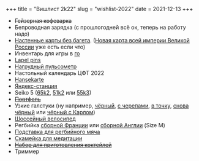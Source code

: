 +++
title = "Вишлист 2k22"
slug = "wishlist-2022"
date = 2021-12-13
+++

* ~~Гейзерная кофеварка~~
* Бепроводная зарядка (с прошлогодней всё ок, теперь на работу надо)
* [Настенные карты без багета](http://ky-map.ru/catalog/). ([Новая карта всей империи Великой России](http://ky-map.ru/catalog/map-06/) уже есть если что)
* Инвентарь для игры в [го](https://ru.wikipedia.org/wiki/%D0%93%D0%BE)
* [Lapel pins](https://friendfunction.ru/shop/znachki-tatu-patchi/)
* [Нагрудный пульсометр](https://www.ozon.ru/context/detail/id/158209289/)
* Настольный календарь ЦФТ 2022
* [Hansekarte](https://www.kalimedia.info/druckwerke/hansekarte/)
* [Яндекс-станция](https://music.yandex.ru/station)
* Seiko 5 ([65k2](https://www.seikowatches.com/ru-ru/products/5sports/srpd65k2), [51k2](https://www.seikowatches.com/ru-ru/products/5sports/srpd51k2) или [55k3](https://www.seikowatches.com/ru-ru/products/5sports/srpd55k3))
* ~~[Портфель](https://ashwoodleather.ru/products/portfel_gareth_chestnut_brown)~~
* Узкие галстуки (ну например, [чёрный](https://www.farfetch.com/ru/shopping/men/saint-laurent--item-15764302.aspx), [с черепами](https://www.farfetch.com/ru/shopping/men/alexander-mcqueen--item-12116710.aspx), [в точку](https://www.farfetch.com/ru/shopping/men/fendi--item-16369312.aspx), [снова чёрный](https://www.farfetch.com/ru/shopping/men/givenchy--item-17012901.aspx) или [чёрный с Карлом](https://www.farfetch.com/ru/shopping/men/karl-lagerfeld--item-17066256.aspx))
* [Шоссейный велосипед](https://www.ozon.ru/product/shosseynyy-velosiped-cube-attain-28-2021-311770743)
* Регбийка [сборной Франции](https://www.lecoqsportif.com/uk-en/e-shop/rugby-ffr-jersey) или [сборной Англии](https://www.lovell-rugby.co.uk/shop/international/england) (Size M)
* [Подставка для регбийного мяча](https://www.ozon.ru/product/podstavka-dlya-regbiynogo-myacha-canterbury-326538499/)
* [Скамейка для медитации](https://www.ozon.ru/product/skameyka-dlya-meditatsii-ramayoga-bezhevyy-181045701)
* ~~[Набор для приготовления коктейлей](https://www.todrink.ru/product/nabor-dlya-prigotovleniya-kokteyley-vse-vklyucheno)~~
* Триммер
